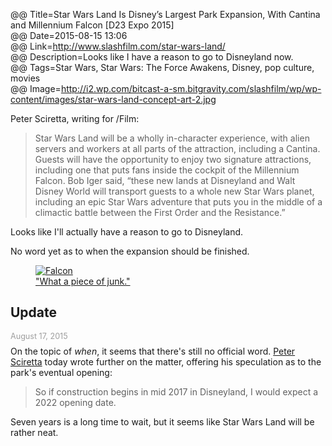 @@ Title=Star Wars Land Is Disney’s Largest Park Expansion, With Cantina and Millennium Falcon [D23 Expo 2015]  
@@ Date=2015-08-15 13:06  
@@ Link=http://www.slashfilm.com/star-wars-land/  
@@ Description=Looks like I have a reason to go to Disneyland now.  
@@ Tags=Star Wars, Star Wars: The Force Awakens, Disney, pop culture, movies  
@@ Image=http://i2.wp.com/bitcast-a-sm.bitgravity.com/slashfilm/wp/wp-content/images/star-wars-land-concept-art-2.jpg  

Peter Sciretta, writing for /Film:
>Star Wars Land will be a wholly in-character experience, with alien servers and workers at all parts of the attraction, including a Cantina. Guests will have the opportunity to enjoy two signature attractions, including one that puts fans inside the cockpit of the Millennium Falcon. Bob Iger said, “these new lands at Disneyland and Walt Disney World will transport guests to a whole new Star Wars planet, including an epic Star Wars adventure that puts you in the middle of a climactic battle between the First Order and the Resistance.”

Looks like I'll actually have a reason to go to Disneyland. 

No word yet as to when the expansion should be finished.

<figure class="wide">
	<a class="nohover" href="http://i2.wp.com/bitcast-a-sm.bitgravity.com/slashfilm/wp/wp-content/images/star-wars-land-concept-art-2.jpg">
		<img src="http://i2.wp.com/bitcast-a-sm.bitgravity.com/slashfilm/wp/wp-content/images/star-wars-land-concept-art-2.jpg" alt="Falcon">
	</a>
	<figcaption><a href="http://www.imsdb.com/scripts/Star-Wars-A-New-Hope.html">"What a piece of junk."</a></figcaption>
</figure>

<div class="update">

## Update
<p style="font-size:0.9em; color:#9e9e9e;margin:0.5em auto -0.5em auto">August 17, 2015</p>

On the topic of *when*, it seems that there's still no official word. [Peter Sciretta][more] today wrote further on the matter, offering his speculation as to the park's eventual opening:
>So if construction begins in mid 2017 in Disneyland, I would expect a 2022 opening date.

Seven years is a long time to wait, but it seems like Star Wars Land will be rather neat.

</div>

[more]: http://www.slashfilm.com/star-wars-land-questions/